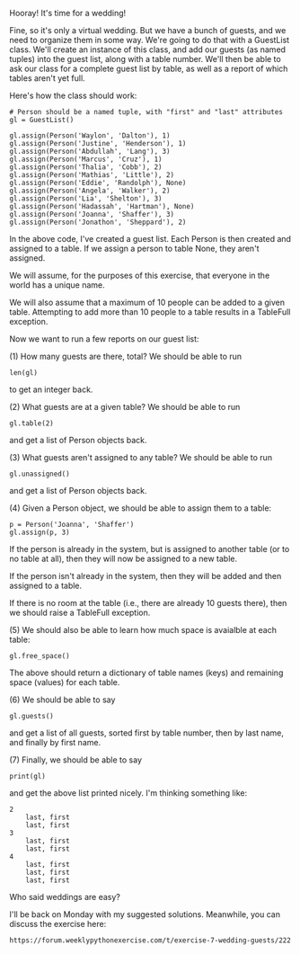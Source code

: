Hooray!  It's time for a wedding!

Fine, so it's only a virtual wedding. But we have a bunch of guests, and we need to organize them in some way.  We're going to do that with a GuestList class. We'll create an instance of this class, and add our guests (as named tuples) into the guest list, along with a table number. We'll then be able to ask our class for a complete guest list by table, as well as a report of which tables aren't yet full.

Here's how the class should work:

    # Person should be a named tuple, with "first" and "last" attributes
    gl = GuestList()

    gl.assign(Person('Waylon', 'Dalton'), 1)
    gl.assign(Person('Justine', 'Henderson'), 1)
    gl.assign(Person('Abdullah', 'Lang'), 3)
    gl.assign(Person('Marcus', 'Cruz'), 1)
    gl.assign(Person('Thalia', 'Cobb'), 2)
    gl.assign(Person('Mathias', 'Little'), 2)
    gl.assign(Person('Eddie', 'Randolph'), None)
    gl.assign(Person('Angela', 'Walker'), 2)
    gl.assign(Person('Lia', 'Shelton'), 3)
    gl.assign(Person('Hadassah', 'Hartman'), None)
    gl.assign(Person('Joanna', 'Shaffer'), 3)
    gl.assign(Person('Jonathon', 'Sheppard'), 2)

In the above code, I've created a guest list.  Each Person is then created and assigned to a table.  If we assign a person to table None, they aren't assigned.

We will assume, for the purposes of this exercise, that everyone in the world has a unique name.

We will also assume that a maximum of 10 people can be added to a given table.  Attempting to add more than 10 people to a table results in a TableFull exception.

Now we want to run a few reports on our guest list:


(1) How many guests are there, total?  We should be able to run

    len(gl)

to get an integer back.

(2) What guests are at a given table?  We should be able to run

    gl.table(2)

and get a list of Person objects back.

(3) What guests aren't assigned to any table?  We should be able to run

    gl.unassigned()

and get a list of Person objects back.

(4) Given a Person object, we should be able to assign them to a table:

    p = Person('Joanna', 'Shaffer')
    gl.assign(p, 3)


If the person is already in the system, but is assigned to another table (or to no table at all), then they will now be assigned to a new table.

If the person isn't already in the system, then they will be added and then assigned to a table.

If there is no room at the table (i.e., there are already 10 guests there), then we should raise a TableFull exception.


(5) We should also be able to learn how much space is avaialble at each table:

    gl.free_space()


The above should return a dictionary of table names (keys) and remaining space (values) for each table.

(6) We should be able to say

    gl.guests()
    

and get a list of all guests, sorted first by table number, then by last name, and finally by first name.

(7) Finally, we should be able to say

    print(gl)

and get the above list printed nicely.  I'm thinking something like:

    2
        last, first
        last, first
    3
        last, first
        last, first
    4
        last, first
        last, first
        last, first
    
    
Who said weddings are easy?

I'll be back on Monday with my suggested solutions.  Meanwhile, you can discuss the exercise here:

    https://forum.weeklypythonexercise.com/t/exercise-7-wedding-guests/222
